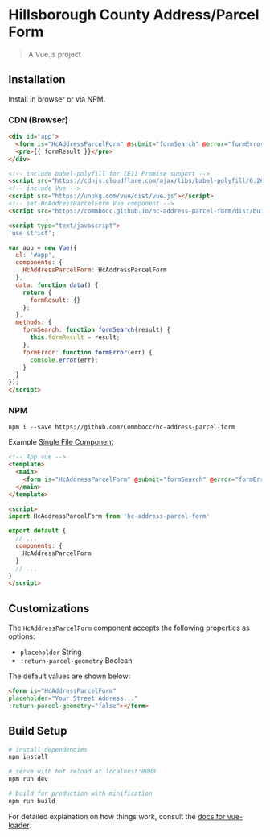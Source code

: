 # Hillsborough County Address/Parcel Form

> A Vue.js project

## Installation

Install in browser or via NPM.

### CDN (Browser)

```html
<div id="app">
  <form is="HcAddressParcelForm" @submit="formSearch" @error="formError"></form>
  <pre>{{ formResult }}</pre>
</div>

<!-- include babel-polyfill for IE11 Promise support -->
<script src="https://cdnjs.cloudflare.com/ajax/libs/babel-polyfill/6.26.0/polyfill.min.js"></script>
<!-- include Vue -->
<script src="https://unpkg.com/vue/dist/vue.js"></script>
<!-- set HcAddressParcelForm Vue component -->
<script src="https://commbocc.github.io/hc-address-parcel-form/dist/build.var.js"></script>

<script type="text/javascript">
'use strict';

var app = new Vue({
  el: '#app',
  components: {
    HcAddressParcelForm: HcAddressParcelForm
  },
  data: function data() {
    return {
      formResult: {}
    };
  },
  methods: {
    formSearch: function formSearch(result) {
      this.formResult = result;
    },
    formError: function formError(err) {
      console.error(err);
    }
  }
});
</script>
```

### NPM

`npm i --save https://github.com/Commbocc/hc-address-parcel-form`

Example [Single File Component](https://vuejs.org/v2/guide/single-file-components.html)

```html
<!-- App.vue -->
<template>
  <main>
    <form is="HcAddressParcelForm" @submit="formSearch" @error="formError"></form>
  </main>
</template>

<script>
import HcAddressParcelForm from 'hc-address-parcel-form'

export default {
  // ...
  components: {
    HcAddressParcelForm
  }
  // ...
}
</script>
```

## Customizations

The `HcAddressParcelForm` component accepts the following properties as options:

* `placeholder` String
* `:return-parcel-geometry` Boolean

The default values are shown below:

```html
<form is="HcAddressParcelForm"
placeholder="Your Street Address..."
:return-parcel-geometry="false"></form>
```

## Build Setup

``` bash
# install dependencies
npm install

# serve with hot reload at localhost:8080
npm run dev

# build for production with minification
npm run build
```

For detailed explanation on how things work, consult the [docs for vue-loader](http://vuejs.github.io/vue-loader).
